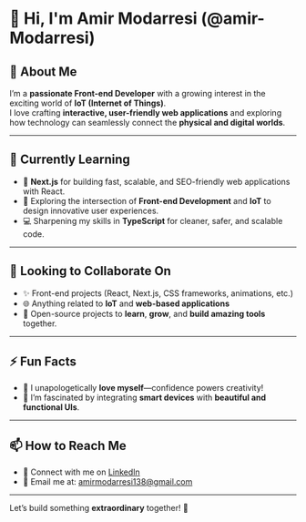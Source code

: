 # 👋 Hi, I'm Amir Modarresi (@amir-Modarresi)

## 👀 About Me
I’m a **passionate Front-end Developer** with a growing interest in the exciting world of **IoT (Internet of Things)**.  
I love crafting **interactive, user-friendly web applications** and exploring how technology can seamlessly connect the **physical and digital worlds**.

---

## 🌱 Currently Learning
- 🚀 **Next.js** for building fast, scalable, and SEO-friendly web applications with React.
- 🤖 Exploring the intersection of **Front-end Development** and **IoT** to design innovative user experiences.
- 💻 Sharpening my skills in **TypeScript** for cleaner, safer, and scalable code.

---

## 💞️ Looking to Collaborate On
- ✨ Front-end projects (React, Next.js, CSS frameworks, animations, etc.)
- 🌐 Anything related to **IoT** and **web-based applications**
- 🤝 Open-source projects to **learn**, **grow**, and **build amazing tools** together.

---

## ⚡ Fun Facts
- 🧡 I unapologetically **love myself**—confidence powers creativity!  
- 🎨 I’m fascinated by integrating **smart devices** with **beautiful and functional UIs**.  

---

## 📫 How to Reach Me
- 📌 Connect with me on [LinkedIn](https://www.linkedin.com/in/amir-modarresi-3931a1284/)
- 📧 Email me at: [amirmodarresi138@gmail.com](mailto:amirmodarresi138@gmail.com)

---



Let’s build something **extraordinary** together! 🚀

